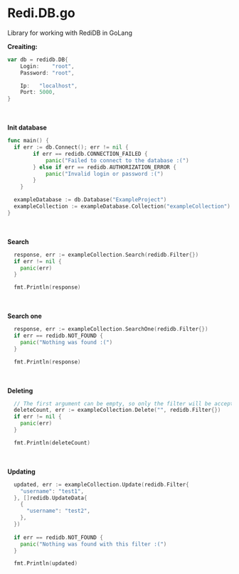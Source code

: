 # Redi.DB.go
Library for working with RediDB in GoLang

**Creaiting:**
```go
var db = redidb.DB{
	Login:    "root",
	Password: "root",

	Ip:   "localhost",
	Port: 5000,
}
```
<br><br>
**Init database**
```go
func main() {
  if err := db.Connect(); err != nil {
		if err == redidb.CONNECTION_FAILED {
			panic("Failed to connect to the database :(")
		} else if err == redidb.AUTHORIZATION_ERROR {
			panic("Invalid login or password :(")
		}
	}

  exampleDatabase := db.Database("ExampleProject")
  exampleCollection := exampleDatabase.Collection("exampleCollection")
}
```

<br><br>
**Search**
```go
  response, err := exampleCollection.Search(redidb.Filter{})
  if err != nil {
    panic(err)
  }

  fmt.Println(response)
```

<br><br>
**Search one**
```go
  response, err := exampleCollection.SearchOne(redidb.Filter{})
  if err == redidb.NOT_FOUND {
    panic("Nothing was found :(")
  }

  fmt.Println(response)
```

<br><br>
**Deleting**
```go
  // The first argument can be empty, so only the filter will be accepted, or vice versa
  deleteCount, err := exampleCollection.Delete("", redidb.Filter{})
  if err != nil {
    panic(err)
  }

  fmt.Println(deleteCount)
```

<br><br>
**Updating**
```go
  updated, err := exampleCollection.Update(redidb.Filter{
    "username": "test1",
  }, []redidb.UpdateData{
    {
      "username": "test2",
    },
  })
  
  if err == redidb.NOT_FOUND {
    panic("Nothing was found with this filter :(")
  }

  fmt.Println(updated)
```
